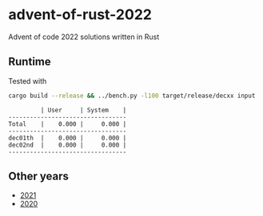 # advent-of-rust-2022
Advent of code 2022 solutions written in Rust 

## Runtime
Tested with
```bash
cargo build --release && ../bench.py -l100 target/release/decxx input
```

```
         | User     | System    |
---------------------------------
Total    |    0.000 |     0.000 |
---------------------------------
dec01th  |    0.000 |     0.000 |
dec02nd  |    0.000 |     0.000 |
---------------------------------
```

## Other years
* [2021](https://github.com/debuti/advent-of-rust-2021)
* [2020](https://github.com/debuti/advent-of-rust-2020)